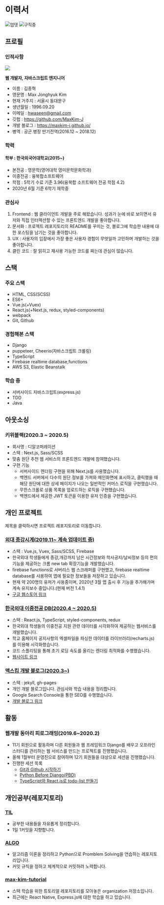 # 이력서
![업뎃](https://img.shields.io/github/last-commit/MaxKim-J/RESUME?color=blue&label=updated&style=flat-square) ![구직중](https://img.shields.io/badge/currently-unemployed-orange?style=flat-square)
## 프로필

### 인적사항
![](https://maxkim-j.github.io/assets/img/52434807.jpeg)  

**웹 개발자, 자바스크립트 엔지니어**
- 이름 : 김종혁
- 영문명 : Max Jonghyuk Kim
- 현재 거주지 : 서울시 동대문구
- 생년월일 : 1996.09.20
- 이메일 : hwaseen@gmail.com
- 깃헙 : https://github.com/MaxKim-J
- 개발 블로그 : https://maxkim-j.github.io/
- 병역 : 공군 병장 만기전역(2016.12 ~ 2018.12)

### 학력

#### 학부 : 한국외국어대학교(2015~)
- 본전공 : 영문학(영어대학 영미문학문화학과)
- 이중전공 : 융복합소프트웨어
- 학점 : 5학기 수료 기준 3.96(융복합 소프트웨어 전공 학점 4.2)
- 2020년 6월 기준 6학기 재학중

### 관심사
1. Frontend : 웹 클라이언트 개발을 주로 해왔습니다. 성과가 눈에 바로 보이면서 유저와 직접 인터렉션할 수 있는 프론트엔드 개발을 좋아합니다.
2. 문서화 : 프로젝트 레포지토리의 README를 꾸미는 것, 블로그에 학습한 내용에 대한 포스팅을 남기는 것을 좋아합니다. 
3. UX : 사용자의 입장에서 가장 좋은 사용자 경험이 무엇일까 고민하며 개발하는 것을 좋아합니다. 
4. 클린 코드 : 잘 읽히고 재사용 가능한 코드를 짜는데 관심이 많습니다. 

## 스택

### 주요 스택
- HTML, CSS(SCSS)
- ES6+
- Vue.js(+Vuex)
- React.js(+Next.js, redux, styled-components)
- webpack
- Git, Github

### 경험해본 스택
- Django
- puppeteer, Cheerio(자바스크립트 크롤링)
- TypeScript
- Firebase realtime database,functions
- AWS S3, Elastic Beanstalk

### 학습 중
- 서버사이드 자바스크립트(express.js)
- TDD
- Java


## 아웃소싱

### 키위블랙(2020.3 ~ 2020.5)
- 회사명 : 디알코퍼레이션
- 스택 : Next.js, Sass/SCSS
- 맞춤 원단 추천 웹 서비스의 프론트엔드 개발에 참여했습니다.
- 구현 기능
    - 서버사이드 렌더링 구현을 위해 Next.js를 사용했습니다.
    - 백엔드 서버에서 다수의 원단 정보를 가져와 메인화면에 표시하고, 클릭했을 때 해당 원단에 대한 상세 페이지가 나오는 일반적인 커머스 로직을 구현했습니다.
    - 무한스크롤로 상품 목록을 업로드하는 로직을 구현했습니다.
    - 백엔드에서 제공한 JWT 토큰을 이용한 유저 인증을 구현했습니다.

## 개인 프로젝트

제목을 클릭하시면 프로젝트 레포지토리로 이동합니다.

### [외대 종강시계(2019.11~ 계속 업데이트 중)](https://github.com/MaxKim-J/HUFS-Semester-Clock-Extension)
- 스택 : Vue.js, Vuex, Sass/SCSS, Firebase
- 한국외대 학생들에게 종강,개강까지 남은 시간정보와 학사공지/날씨정보 등의 편의 기능을 제공하는 크롬 new tab 확장기능을 개발했습니다.
- firebase functions로 서버리스 웹 스크래퍼를 구현했고, firebase realtime database를 사용하여 앱에 필요한 정보들을 저장하고 있습니다. 
- 현재 약 200명의 유저가 사용중이며, 2020년 3월 앱 출시 후 기능을 추가해가며 계속 유지보수 중입니다.(현재 버전 1.4.1)
- [구글 웹스토어 링크](https://chrome.google.com/webstore/detail/%EC%99%B8%EB%8C%80-%EC%A2%85%EA%B0%95%EC%8B%9C%EA%B3%84/jadlpknbgnmmelikpcaogikohieafaem?hl=ko)

### [한국외대 이중전공 DB(2020.4 ~ 2020.5)](https://github.com/MaxKim-J/HUFS-Second-Major-Visualize)
- 스택 : React.js, TypeScript, styled-components, redux
- 한국외대 학생들의 이중전공 지원 관련 데이터를 시각화하여 제공하는 웹서비스를 개발했습니다.
- 학교 홈페이지 공지사항의 엑셀파일을 파싱한 데이터를 라이브러리(recharts.js) 를 이용해 시각화했습니다. 
- 코드 스플리팅을 통해 초기 로딩 속도를 올리는 렌더링 최적화를 수행했습니다.
- [웹사이트 링크](https://maxkim-j.github.io/HUFS-Second-Major-Visualize/)

### [맥스킴 개발 블로그(2020.3~)](https://github.com/MaxKim-J/maxkim-j.github.io)
- 스택 : jekyll, gh-pages
- 개인 개발 블로그입니다. 관심사와 학습 내용을 정리합니다.
- Google Search Console을 통한 SEO를 수행했습니다.
- [개발 블로그 링크](https://maxkim-j.github.io/)

## 활동
### 웹개발 동아리 피로그래밍(2019.6~2020.2)
- 11기 회원으로 활동하며 다른 회원들과 웹 프레임워크 Django를 배우고 오프라인 스터디를 관리하는 웹 서비스를 만드는 프로젝트를 진행했습니다.
- 올해 1월부터 운영진으로 참여하며 12기 회원들을 대상으로 세션을 진행했습니다.
- 진행한 세션 목록
    - [Git과 Github 시작하기](https://maxkim-j.github.io/posts/git-start)
    - [Python Before Django(PBD)](https://colab.research.google.com/drive/1_xQfvy0w4Z3ogbbaO26V4hHrVEuWU2s1?usp=sharing)
    - [TypeScript와 React.js로 todo-list 만들기](https://www.notion.so/projectmaxkim/React-Essentials-4d320483511149bca7d216f621e81ec9) 

## 개인공부(레포지토리)

### [TIL](https://github.com/MaxKim-J/TIL)
- 공부한 내용들을 자유롭게 정리합니다.
- 1일 1커밋을 지향합니다.

### [ALGO](https://github.com/MaxKim-J/Algo)
- 알고리즘 이론을 정리하고 Python으로 Promblem Solving을 연습하는 레포지토리입니다.
- 커밋 규칙을 정하고 체계적으로 커밋하려 노력합니다.

### [max-kim-tutorial](https://github.com/max-kim-tutorial)
- 스택 학습을 위한 튜토리얼 레포지토리를 모아놓은 organization 저장소입니다.
- 최근에는 React Native, Express.js에 대한 학습을 하고 있습니다.

